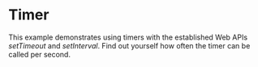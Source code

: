 # Timer

This example demonstrates using timers with the established Web APIs _setTimeout_ and _setInterval_. Find out yourself how often the timer can be called per second.